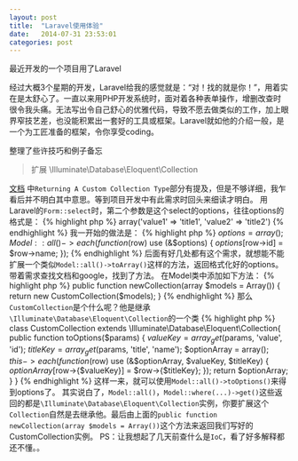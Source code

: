 ```yaml
---
layout: post
title:  "Laravel使用体验"
date:   2014-07-31 23:53:01
categories: post
---
```


最近开发的一个项目用了Laravel

经过大概3个星期的开发，Laravel给我的感觉就是：“对！找的就是你！”，用着实在是太舒心了。一直以来用PHP开发系统时，面对着各种表单操作，增删改查时很令我头痛。无法写出令自己舒心的优雅代码，导致不愿去做类似的工作，加上眼界窄技艺差，也没能积累出一套好的工具或框架。Laravel就如他的介绍一般，是一个为工匠准备的框架，令你享受coding。

整理了些许技巧和例子备忘

> 扩展 \Illuminate\Database\Eloquent\Collection

[文档](http://laravel.com/docs/eloquent#collections) 中`Returning A Custom Collection Type`部分有提及，但是不够详细，我乍看后并不明白其中意思。等到项目开发中有此需求时回头来细读才明白。
用Laravel的`Form::select`时，第二个参数是这个select的options，往往options的格式是：
{% highlight php %}
array('value1' => 'title1', 'value2' => 'title2')
{% endhighlight %}
我一开始的做法是：
{% highlight php %}
$options = array();
Model::all()->each(function($row) use (&$options)
{
    $options[$row->id] = $row->name;
});
{% endhighlight %}
后面有好几处都有这个需求，就想能不能扩展一个类似`Model::all()->toArray()`这样的方法，返回格式化好的options。带着需求查找文档和google，找到了方法。
在Model类中添加如下方法：
{% highlight php %}
public function newCollection(array $models = Array())
{
	return new CustomCollection($models);
}
{% endhighlight %}
那么`CustomCollection`是个什么呢？他是继承`\Illuminate\Database\Eloquent\Collection`的一个类
{% highlight php %}
class CustomCollection extends \Illuminate\Database\Eloquent\Collection{
    public function toOptions($params)
    {
        $valueKey = array_get($params, 'value', 'id');
		$titleKey = array_get($params, 'title', 'name');
		$optionArray = array();
		$this->each(function($row) use (&$optionArray, $valueKey, $titleKey)
		{
			$optionArray[$row->{$valueKey}] = $row->{$titleKey};
		});
		return $optionArray;
    }
}
{% endhighlight %}
这样一来，就可以使用`Model::all()->toOptions()`来得到options了。
其实说白了，`Model::all()`，`Model::where(...)->get()`这些返回的都是`\Illuminate\Database\Eloquent\Collection`实例，你要扩展这个`Collection`自然是去继承他。最后由上面的`public function newCollection(array $models = Array())`这个方法来返回我们写好的CustomCollection实例。
PS：让我想起了几天前查什么是`IoC`，看了好多解释都还不懂。。